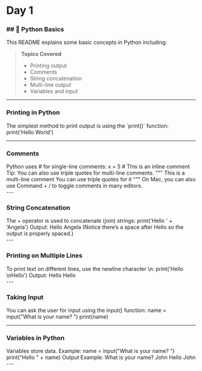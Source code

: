 # Day 1  

<h3>## 🐍 Python Basics</h3>  

This README explains some basic concepts in Python including:  

> **Topics Covered**
> - Printing output  
> - Comments  
> - String concatenation  
> - Multi-line output  
> - Variables and input  

---

<h3>Printing in Python </h3>
The simplest method to print output is using the `print()` function:  
print('Hello World')<br>

---
<h3>Comments </h3>
Python uses # for single-line comments:
x = 5  # This is an inline comment
Tip:
You can also use triple quotes for multi-line comments.
"""
This is a multi-line comment
You can use triple quotes for it
"""
On Mac, you can also use Command + / to toggle comments in many editors.<br>
---

<h3> String Concatenation </h3>
The + operator is used to concatenate (join) strings:
print('Hello ' + 'Angela')
Output:
Hello Angela
(Notice there’s a space after Hello so the output is properly spaced.)<br>
---

<h3>Printing on Multiple Lines </h3>
To print text on different lines, use the newline character \n:
print('Hello \nHello')
Output:
Hello
Hello<br>
---

<h3>Taking Input </h3>
You can ask the user for input using the input() function:
name = input("What is your name? ")
print(name) <br>

---
<h3>Variables in Python</h3>
Variables store data. Example:
name = input("What is your name? ")
print("Hello " + name)
Output Example:
What is your name? John
Hello John
---